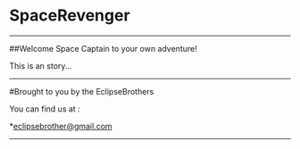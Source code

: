 # SpaceRevenger
----------------

  ##Welcome Space Captain to your own adventure!
 
 This is an story...
 
 
-----------------------------------

#Brought to you by the EclipseBrothers 

You can find us at : 

  *eclipsebrother@gmail.com
  
-------------------------------------
